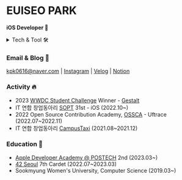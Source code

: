 # EUISEO PARK
**iOS Developer 🍎**
<details>
<summary> Tech & Tool 🛠️</summary>
<div markdown="1">       

<img src="https://img.shields.io/badge/swift-F05138?style=for-the-badge&logo=swift&logoColor=white"> <img src="https://img.shields.io/badge/HTML5-E34F26?style=for-the-badge&logo=HTML5&logoColor=white"> <img src="https://img.shields.io/badge/CSS3-1572B6?style=for-the-badge&logo=CSS3&logoColor=white">

<img src="https://img.shields.io/badge/github-181717?style=for-the-badge&logo=github&logoColor=white"> <img src="https://img.shields.io/badge/Slack-4A154B?style=for-the-badge&logo=slack&logoColor=white"> <img src="https://img.shields.io/badge/notion-000000?style=for-the-badge&logo=notion&logoColor=white"> <img src="https://img.shields.io/badge/Discord-5865F2?style=for-the-badge&logo=discord&logoColor=white">

<img src="https://img.shields.io/badge/Figma-F24E1E?style=for-the-badge&logo=figma&logoColor=white"> <img src="https://img.shields.io/badge/Illustrator-FF9A00?style=for-the-badge&logo=adobe-illustrator&logoColor=white"> <img src="https://img.shields.io/badge/Photoshop-31A8FF?style=for-the-badge&logo=adobe-photoshop&logoColor=white"> 
</div>
</details>


### Email & Blog 🏡

[kpk0616@naver.com](mailto:kpk0616@naver.com) | [Instagram](https://www.instagram.com/west_of_park/) | [Velog](https://velog.io/@_kpk0616) | [Notion](https://www.notion.so/Archive-30f746a4e1dd43d4acde4f7beb9a8812)


### Activity 🔥
- 2023 [WWDC Student Challenge](https://developer.apple.com/wwdc23/swift-student-challenge/) Winner - [Gestalt](https://github.com/kpk0616/Gestalt)
- IT 연합 창업동아리 [SOPT](https://sopt.org) 31st - iOS (2022.10~)
- 2022 Open Source Contribution Academy, [OSSCA](https://www.contribution.ac) - Uftrace (2022.07~2022.11)
- IT 연합 창업동아리 [CampusTaxi](https://campustaxi.modoo.at) (2021.08~2021.12)


### Education 🏫
- [Apple Developer Academy @ POSTECH](https://developeracademy.postech.ac.kr/en/) 2nd (2023.03~)
- [42 Seoul](https://42seoul.kr/seoul42/main/view) 7th Cardet (2022.07~2023.03)
- Sookmyung Women's University, Computer Science (2019.03~)



<!--START_SECTION:waka-->

<!--END_SECTION:waka-->

<!--
**kpk0616/kpk0616** is a ✨ _special_ ✨ repository because its `README.md` (this file) appears on your GitHub profile.

Here are some ideas to get you started:

- 🔭 I’m currently working on ...
- 🌱 I’m currently learning ...
- 👯 I’m looking to collaborate on ...
- 🤔 I’m looking for help with ...
- 💬 Ask me about ...
- 📫 How to reach me: ...
- 😄 Pronouns: ...
- ⚡ Fun fact: ...
-->
